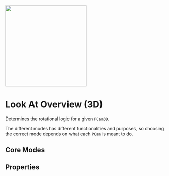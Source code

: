 <img src="/assets/icons/feature-look-at.svg" height="256" width="256"/>

# Look At Overview (3D)
Determines the rotational logic for a given `PCam3D`.

The different modes has different functionalities and purposes, so choosing the correct mode depends on what each `PCam` is meant to do.

## Core Modes

<div class="property-core-group">
<PropertyCore propertyName="Mimic" propertyPageLink="./mimic" propertyIcon="./../../assets/icons/look-at-mimic.svg">
<template v-slot:propertyDescription>

The simplest of the available options. Effectively copies the rotational value of the targeted `Node3D`.

</template>
</PropertyCore>
<PropertyCore propertyName="Simple" propertyPageLink="./simple" propertyIcon="./../../assets/icons/look-at-simple.svg">
<template v-slot:propertyDescription>

Keeps a persistent forward direction towards a target.

</template>
</PropertyCore>
<PropertyCore propertyName="Group" propertyPageLink="./group" propertyIcon="./../../assets/icons/look-at-group.svg">
<template v-slot:propertyDescription>

Allows for multiple targets to be looked at. The camera will look at the centre of the assigned targets' `Vector3` coordinate.

</template>
</PropertyCore>
</div>

## Properties

<Property propertyName="look_at_mode" propertyType="LookAtEnum" propertyDefault="None">
<template v-slot:propertyDescription>

Value is based on `LookAtMode` enum.

| Look At Mode | Value |
|--------------|-------|
| NONE         | 0     |
| MIMIC        | 1     |
| SIMPLE       | 2     |
| GROUP        | 3     |

::: info Note
The Setter for `Look_at_mode` has purposely not been added.<br>
A separate `PCam3D` should be used instead.
:::

</template>
<template v-slot:getMethod>

`int` get_look_at_mode()

</template>
<template v-slot:getExample>

::: details Example
```gdscript
pcam.get_look_at_mode()
```
:::

</template>
</Property>




<Property propertyName="up" propertyType="Vector3" propertyDefault="Vector3(0, 1, 0)">
<template v-slot:propertyDescription>

Defines the upward direction of the `PhantomCamera3D` when [look_at_mode](#look_at_mode) is set.

This value will be overriden if [up_target](#up_target) is defined.

</template>
<template v-slot:setMethod>

`void` set_up(`Vector3` value)

</template>
<template v-slot:setExample>

::: details Example
```gdscript
pcam.set_up()
```
:::

</template>
<template v-slot:getMethod>

`Vector3` get_up()

</template>
<template v-slot:getExample>

::: details Example
```gdscript
pcam.get_up()
```
:::

</template>
</Property>




<Property propertyName="up_target" propertyType="Node3D" propertyDefault="null">
<template v-slot:propertyDescription>

Applies the up direction of the assigned node to the `PhantomCamera3D` when [look_at_mode](#look_at_mode) is set.

Setting a value here will override the [up](#up) value.

</template>
<template v-slot:setMethod>

`void` set_up_target(`Node3D` value)

</template>
<template v-slot:setExample>

::: details Example
```gdscript
pcam.set_up_target()
```
:::

</template>
<template v-slot:getMethod>

`Node3D` get_up_target()

</template>
<template v-slot:getExample>

::: details Example
```gdscript
pcam.get_up_target()
```
:::

</template>
</Property>
